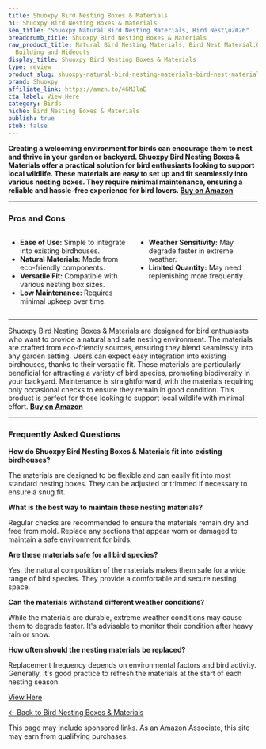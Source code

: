 ```yaml
---
title: Shuoxpy Bird Nesting Boxes & Materials
h1: Shuoxpy Bird Nesting Boxes & Materials
seo_title: "Shuoxpy Natural Bird Nesting Materials, Bird Nest\u2026"
breadcrumb_title: Shuoxpy Bird Nesting Boxes & Materials
raw_product_title: Natural Bird Nesting Materials, Bird Nest Material,Great for Nest
  Building and Hideouts
display_title: Shuoxpy Bird Nesting Boxes & Materials
type: review
product_slug: shuoxpy-natural-bird-nesting-materials-bird-nest-material-great-for-nes-9092eaf8
brand: Shuoxpy
affiliate_link: https://amzn.to/46MJlaE
cta_label: View Here
category: Birds
niche: Bird Nesting Boxes & Materials
publish: true
stub: false
---
```


<div id="intro" class="full-width">
  <p><strong>Creating a welcoming environment for birds can encourage them to nest and thrive in your garden or backyard. Shuoxpy Bird Nesting Boxes & Materials offer a practical solution for bird enthusiasts looking to support local wildlife. These materials are easy to set up and fit seamlessly into various nesting boxes. They require minimal maintenance, ensuring a reliable and hassle-free experience for bird lovers. <a href="https://amzn.to/46MJlaE" rel="nofollow sponsored noopener" target="_blank"><strong>Buy on Amazon</strong></a></strong></p>
</div>

<hr />
<h3 id="pros-cons">Pros and Cons</h3>
<div class="pc-grid" style="display:grid;grid-template-columns:1fr 1fr;gap:16px;">
  <ul>
    <li><strong>Ease of Use:</strong> Simple to integrate into existing birdhouses.</li>
    <li><strong>Natural Materials:</strong> Made from eco-friendly components.</li>
    <li><strong>Versatile Fit:</strong> Compatible with various nesting box sizes.</li>
    <li><strong>Low Maintenance:</strong> Requires minimal upkeep over time.</li>
  </ul>
  <ul>
    <li><strong>Weather Sensitivity:</strong> May degrade faster in extreme weather.</li>
    <li><strong>Limited Quantity:</strong> May need replenishing more frequently.</li>
  </ul>
</div>
<hr />

<div class="full-width">
  <p>Shuoxpy Bird Nesting Boxes & Materials are designed for bird enthusiasts who want to provide a natural and safe nesting environment. The materials are crafted from eco-friendly sources, ensuring they blend seamlessly into any garden setting. Users can expect easy integration into existing birdhouses, thanks to their versatile fit. These materials are particularly beneficial for attracting a variety of bird species, promoting biodiversity in your backyard. Maintenance is straightforward, with the materials requiring only occasional checks to ensure they remain in good condition. This product is perfect for those looking to support local wildlife with minimal effort. <a href="https://amzn.to/46MJlaE" rel="nofollow sponsored noopener" target="_blank"><strong>Buy on Amazon</strong></a></p>
</div>

<hr />
<h3 id="faqs">Frequently Asked Questions</h3>

<p><strong>How do Shuoxpy Bird Nesting Boxes & Materials fit into existing birdhouses?</strong></p>
<p>The materials are designed to be flexible and can easily fit into most standard nesting boxes. They can be adjusted or trimmed if necessary to ensure a snug fit.</p>

<p><strong>What is the best way to maintain these nesting materials?</strong></p>
<p>Regular checks are recommended to ensure the materials remain dry and free from mold. Replace any sections that appear worn or damaged to maintain a safe environment for birds.</p>

<p><strong>Are these materials safe for all bird species?</strong></p>
<p>Yes, the natural composition of the materials makes them safe for a wide range of bird species. They provide a comfortable and secure nesting space.</p>

<p><strong>Can the materials withstand different weather conditions?</strong></p>
<p>While the materials are durable, extreme weather conditions may cause them to degrade faster. It's advisable to monitor their condition after heavy rain or snow.</p>

<p><strong>How often should the nesting materials be replaced?</strong></p>
<p>Replacement frequency depends on environmental factors and bird activity. Generally, it's good practice to refresh the materials at the start of each nesting season.</p>
<p><a class="btn" href="https://amzn.to/46MJlaE" target="_blank" rel="nofollow sponsored noopener">View Here</a></p>
<p><a href="/roundups/birds/bird-nesting-boxes-materials/">← Back to Bird Nesting Boxes & Materials</a></p>
<aside class="disclosure">This page may include sponsored links. As an Amazon Associate, this site may earn from qualifying purchases.</aside>
